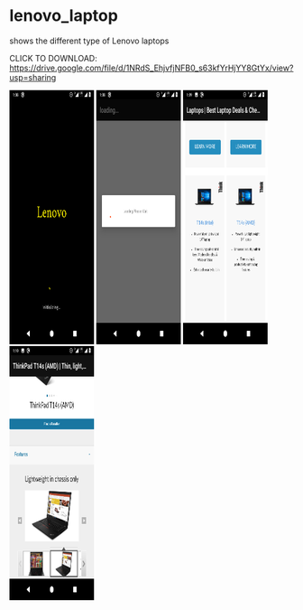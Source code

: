# lenovo_laptop
shows the different type of Lenovo laptops

CLICK TO DOWNLOAD: https://drive.google.com/file/d/1NRdS_EhjvfjNFB0_s63kfYrHjYY8GtYx/view?usp=sharing

<p>
  <img src="https://github.com/phonixcode/lenovo_laptop/blob/master/Screenshot/Welcome.png" height="450px" width="150px">
  <img src="https://github.com/phonixcode/lenovo_laptop/blob/master/Screenshot/loading.png" height="450px" width="150px">
  <img src="https://github.com/phonixcode/lenovo_laptop/blob/master/Screenshot/product.png" height="450px" width="150px">
  <img src="https://github.com/phonixcode/lenovo_laptop/blob/master/Screenshot/detail.png" height="450px" width="150px">
</p>

